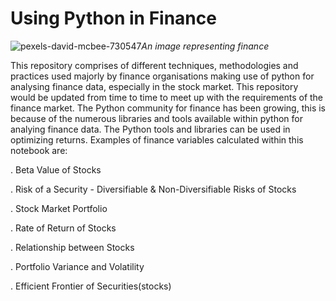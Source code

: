 # Using Python in Finance

![pexels-david-mcbee-730547](https://user-images.githubusercontent.com/32022955/165753172-cdb27593-e446-46a2-acb3-84cefdd094b0.jpg)*An image representing finance*

This repository comprises of different techniques, methodologies and practices used majorly by finance organisations making use of python for analysing finance data, especially in the stock market. This repository would be updated from time to time to meet up with the requirements of the finance market. The Python community for finance has been growing, this is because of the numerous libraries and tools available within python for analying finance data. The Python tools and libraries can be used in optimizing returns. Examples of finance variables calculated within this notebook are:

. Beta Value of Stocks

. Risk of a Security - Diversifiable & Non-Diversifiable Risks of Stocks

. Stock Market Portfolio

. Rate of Return of Stocks

. Relationship between Stocks

. Portfolio Variance and Volatility

. Efficient Frontier of Securities(stocks)

